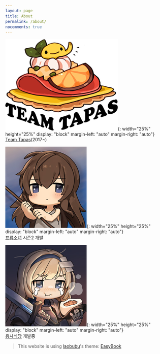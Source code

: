 ```yaml
---
layout: page
title: About
permalink: /about/
nocomments: true
---
```


![Image Team Tapas](/assets/img/about/teamtapas-logox2.png){: width="25%" height="25%" display: "block" margin-left: "auto" margin-right: "auto"}  
[Team Tapas](http://teamtapas.com)(2017~)

![Image A Girl Adrift](/assets/img/about/agirladrift_thumb.jpg){: width="25%" height="25%" display: "block" margin-left: "auto" margin-right: "auto"}  
[표류소녀](https://play.google.com/store/apps/details?id=exize.tapas.girlAdrift&hl=ko) 시즌2 개발

![Image Heroes Restaurant](/assets/img/about/heroes-thumb.jpg){: width="25%" height="25%" display: "block" margin-left: "auto" margin-right: "auto"}  
[용사식당](https://www.youtube.com/watch?v=IWErJBqhDWQ) 개발중
  

  
> This website is using [laobubu](http://laobubu.net)'s theme: [EasyBook](https://github.com/laobubu/jekyll-theme-EasyBook)
